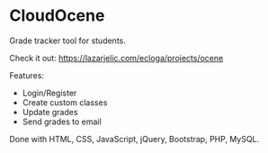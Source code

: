 # CloudOcene

Grade tracker tool for students. 

Check it out: https://lazarjelic.com/ecloga/projects/ocene

Features:
- Login/Register
- Create custom classes
- Update grades
- Send grades to email

Done with HTML, CSS, JavaScript, jQuery, Bootstrap, PHP, MySQL.
